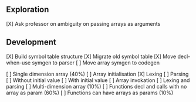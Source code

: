 Exploration
---
[X] Ask professor on ambiguity on passing arrays as arguments

Development
---
[X] Build symbol table structure
[X] Migrate old symbol table
[X] Move decl-when-use symgen to parser
[ ] Move array symgen to codegen

[ ] Single dimension array (40%)
    [ ] Array initialisation
        [X] Lexing
        [ ] Parsing
        [ ] Without initial value
        [ ] With initial value
    [ ] Array invokation
        [ ] Lexing and parsing
[ ] Multi-dimension array (10%)
[ ] Functions decl and calls with no array as param (60%)
[ ] Functions can have arrays as params (10%)